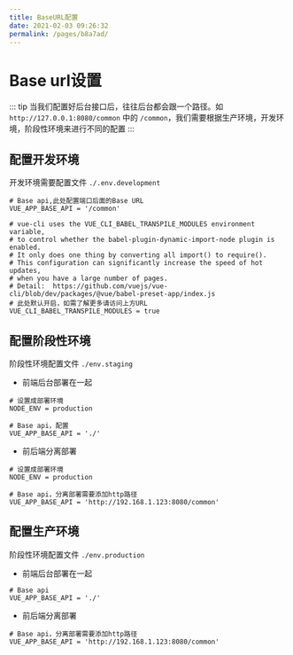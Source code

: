 ```yaml
---
title: BaseURL配置
date: 2021-02-03 09:26:32
permalink: /pages/b8a7ad/
---
```

# Base url设置

::: tip
当我们配置好后台接口后，往往后台都会跟一个路径。如 `http://127.0.0.1:8080/common` 中的 `/common`，我们需要根据生产环境，开发环境，阶段性环境来进行不同的配置
:::

## 配置开发环境

开发环境需要配置文件 `./.env.development`

``` properties
# Base api,此处配置端口后面的Base URL
VUE_APP_BASE_API = '/common'

# vue-cli uses the VUE_CLI_BABEL_TRANSPILE_MODULES environment variable,
# to control whether the babel-plugin-dynamic-import-node plugin is enabled.
# It only does one thing by converting all import() to require().
# This configuration can significantly increase the speed of hot updates,
# when you have a large number of pages.
# Detail:  https://github.com/vuejs/vue-cli/blob/dev/packages/@vue/babel-preset-app/index.js
# 此处默认开启，如需了解更多请访问上方URL
VUE_CLI_BABEL_TRANSPILE_MODULES = true
```

## 配置阶段性环境

阶段性环境配置文件 `./env.staging`

- 前端后台部署在一起

``` properties
# 设置成部署环境
NODE_ENV = production

# Base api，配置
VUE_APP_BASE_API = './'
```

- 前后端分离部署

``` properties
# 设置成部署环境
NODE_ENV = production

# Base api，分离部署需要添加http路径
VUE_APP_BASE_API = 'http://192.168.1.123:8080/common'
```

## 配置生产环境

阶段性环境配置文件 `./env.production`

- 前端后台部署在一起

``` properties
# Base api
VUE_APP_BASE_API = './'
```

- 前后端分离部署

``` properties
# Base api，分离部署需要添加http路径
VUE_APP_BASE_API = 'http://192.168.1.123:8080/common'
```
